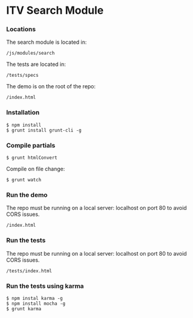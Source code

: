 ITV Search Module
=================

### Locations

The search module is located in:

	/js/modules/search

The tests are located in:

	/tests/specs
	
The demo is on the root of the repo:

	/index.html
	
### Installation

	$ npm install
	$ grunt install grunt-cli -g
	
### Compile partials

	$ grunt htmlConvert
	
Compile on file change:

	$ grunt watch

### Run the demo

The repo must be running on a local server: localhost on port 80 to avoid CORS issues.

	/index.html
	
### Run the tests

The repo must be running on a local server: localhost on port 80 to avoid CORS issues.

	/tests/index.html
	
### Run the tests using karma

	$ npm instal karma -g
	$ npm install mocha -g
	$ grunt karma

